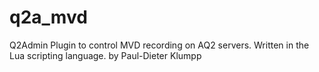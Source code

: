 # q2a_mvd
Q2Admin Plugin to control MVD recording on AQ2 servers. Written in the Lua scripting language. 
by Paul-Dieter Klumpp
